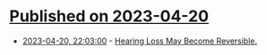 # [Published on 2023-04-20](index.md)

* [2023-04-20, 22:03:00](https://soylentnews.org/article.pl?sid=23/04/20/0138200&from=rss) - [Hearing Loss May Become Reversible.](https://soylentnews.org/article.pl?sid=23/04/20/0138200&from=rss)
